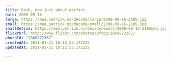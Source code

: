 ```yaml
---
title: Desk, now just about perfect.
date: 2008-09-16
large: https://mea.patrick.nz/decade/large/2008-09-16-2185.jpg
small: https://mea.patrick.nz/decade/small/2008-09-16-2185.jpg
smallRetina: https://mea.patrick.nz/decade/small/2008-09-16-2185@2x.jpg
flickrUrl: http://www.flickr.com/photos/pftqg/2868872367/
photoId: "2868872367"
createdAt: 2011-01-31 10:12:55.172225
updatedAt: 2011-01-31 10:12:55.172225

---
```


